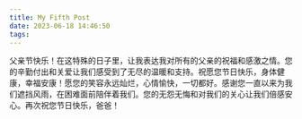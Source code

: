 ```yaml
---
title: My Fifth Post
date: 2023-06-18 14:46:50
tags:
---
```

父亲节快乐！在这特殊的日子里，让我表达我对所有的父亲的祝福和感激之情。您的辛勤付出和关爱让我们感受到了无尽的温暖和支持。祝愿您节日快乐，身体健康，幸福安康！愿您的笑容永远灿烂，心情愉快，一切都好。感谢您一直以来为我们遮挡风雨，在困难面前陪伴着我们。您的无怨无悔和对我们的关心让我们倍感安心。再次祝您节日快乐，爸爸！
